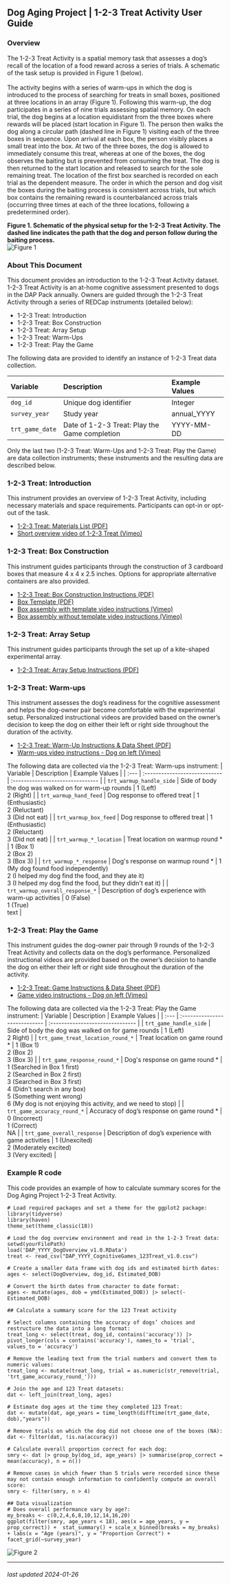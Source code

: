 ## Dog Aging Project | 1-2-3 Treat Activity User Guide

### Overview

The 1-2-3 Treat Activity is a spatial memory task that assesses a dog’s recall of the location of a food reward across a series of trials. A schematic of the task setup is provided in Figure 1 (below).<br><br>
The activity begins with a series of warm-ups in which the dog is introduced to the process of searching for treats in small boxes, positioned at three locations in an array (Figure 1). Following this warm-up, the dog participates in a series of nine trials assessing spatial memory. On each trial, the dog begins at a location equidistant from the three boxes where rewards will be placed (start location in Figure 1). The person then walks the dog along a circular path (dashed line in Figure 1) visiting each of the three boxes in sequence. Upon arrival at each box, the person visibly places a small treat into the box. At two of the three boxes, the dog is allowed to immediately consume this treat, whereas at one of the boxes, the dog observes the baiting but is prevented from consuming the treat. The dog is then returned to the start location and released to search for the sole remaining treat. The location of the first box searched is recorded on each trial as the dependent measure. The order in which the person and dog visit the boxes during the baiting process is consistent across trials, but which box contains the remaining reward is counterbalanced across trials (occurring three times at each of the three locations, following a predetermined order). 

__Figure 1. Schematic of the physical setup for the 1-2-3 Treat Activity. The dashed line indicates the path that the dog and person follow during the baiting process.__<br>
![Figure 1](ReferenceFiles/T123_Fig1.jpeg)

### About This Document 

This document provides an introduction to the 1-2-3 Treat Activity dataset. 1-2-3 Treat Activity is an at-home cognitive assessment presented to dogs in the DAP Pack annually. Owners are guided through the 1-2-3 Treat Activity through a series of REDCap instruments (detailed below):
- 1-2-3 Treat: Introduction
- 1-2-3 Treat: Box Construction
- 1-2-3 Treat: Array Setup
- 1-2-3 Treat: Warm-Ups
- 1-2-3 Treat: Play the Game

The following data are provided to identify an instance of 1-2-3 Treat data collection.

| Variable      | Description | Example Values |
| :--- | :---------------------------- | :------------------------------- |
| `dog_id`      | Unique dog identifier       | Integer | 
| `survey_year` | Study year | annual_YYYY |
| `trt_game_date` | Date of 1-2-3 Treat: Play the Game completion | YYYY-MM-DD |

Only the last two (1-2-3 Treat: Warm-Ups and 1-2-3 Treat: Play the Game) are data collection instruments; these instruments and the resulting data are described below.

### 1-2-3 Treat: Introduction

This instrument provides an overview of 1-2-3 Treat Activity, including necessary materials and space requirements. Participants can opt-in or opt-out of the task. 

- [1-2-3 Treat: Materials List (PDF)](ReferenceFiles/Cognitive_123_Treat_Materials%20List.pdf)
- [Short overview video of 1-2-3 Treat (Vimeo)](https://vimeo.com/658661007/20a9b6fd58)

### 1-2-3 Treat: Box Construction

This instrument guides participants through the construction of 3 cardboard boxes that measure 4 x 4 x 2.5 inches. Options for appropriate alternative containers are also provided. 

- [1-2-3 Treat: Box Construction Instructions (PDF)](ReferenceFiles/Cognitive_123_Treat_Box_Construction_Instructions.pdf)
- [Box Template (PDF)](ReferenceFiles/Cognitive_123_Treat_Box_Construction_Template.pdf)
- [Box assembly with template video instructions (Vimeo)](https://vimeo.com/573250787/286af09ae4)
- [Box assembly without template video instructions (Vimeo)](https://vimeo.com/573250654/ae7cf1482d)

### 1-2-3 Treat: Array Setup

This instrument guides participants through the set up of a kite-shaped experimental array. 

- [1-2-3 Treat: Array Setup Instructions (PDF)](/ReferenceFiles/Cognitive_123_Treat_ArraySetup_Instructions.pdf)

### 1-2-3 Treat: Warm-ups

This instrument assesses the dog’s readiness for the cognitive assessment and helps the dog-owner pair become comfortable with the experimental setup. Personalized instructional videos are provided based on the owner’s decision to keep the dog on either their left or right side throughout the duration of the activity. 
 
- [1-2-3 Treat: Warm-Up Instructions & Data Sheet (PDF)](ReferenceFiles/Cognitive_123_Treat_Warm-Ups_Instructions.pdf)
- [Warm-ups video instructions - Dog on left (Vimeo)](https://vimeo.com/494159238/8c2cba1216)

The following data are collected via the 1-2-3 Treat: Warm-ups instrument:
| Variable      | Description | Example Values |
| :--- | :---------------------------- | :------------------------------- |
| `trt_warmup_handle_side`      | Side of body the dog was walked on for warm-up rounds       | 1 (Left)<br>2 (Right) | 
| `trt_warmup_hand_feed` | Dog response to offered treat | 1 (Enthusiastic)<br>2 (Reluctant)<br>3 (Did not eat) |
| `trt_warmup_box_feed` | Dog response to offered treat | 1 (Enthusiastic)<br>2 (Reluctant)<br>3 (Did not eat) |
| `trt_warmup_*_location` | Treat location on warmup round * | 1 (Box 1)<br>2 (Box 2)<br>3 (Box 3) |
| `trt_warmup_*_response` | Dog's response on warmup round * | 1 (My dog found food independently) <br> 2 (I helped my dog find the food, and they ate it) <br> 3 (I helped my dog find the food, but they didn't eat it) |
| `trt_warmup_overall_response_*` | Description of dog’s experience with warm-up activities | 0 (False)<br>1 (True)<br>text |

### 1-2-3 Treat: Play the Game

This instrument guides the dog-owner pair through 9 rounds of the 1-2-3 Treat Activity and collects data on the dog’s performance. Personalized instructional videos are provided based on the owner’s decision to handle the dog on either their left or right side throughout the duration of the activity. 
 
- [1-2-3 Treat: Game Instructions & Data Sheet (PDF)](ReferenceFiles/Cognitive_123_Treat_Game_Instructions%20&%20Data%20Sheet.pdf)
- [Game video instructions - Dog on left (Vimeo)](https://vimeo.com/573249506/08a322d328)

The following data are collected via the 1-2-3 Treat: Play the Game instrument:
| Variable      | Description | Example Values |
| :--- | :---------------------------- | :------------------------------- |
| `trt_game_handle_side`      | Side of body the dog was walked on for game rounds       | 1 (Left)<br>2 Right) | 
| `trt_game_treat_location_round_*` | Treat location on game round * | 1 (Box 1)<br>2 (Box 2)<br>3 (Box 3) |
| `trt_game_response_round_*` | Dog's response on game round * | 1 (Searched in Box 1 first) <br> 2 (Searched in Box 2 first) <br> 3 (Searched in Box 3 first) <br> 4 (Didn't search in any box) <br> 5 (Something went wrong) <br> 6 (My dog is not enjoying this activity, and we need to stop) |
| `trt_game_accuracy_round_*` | Accuracy of dog’s response on game round * | 0 (Incorrect)<br>1 (Correct)<br>NA |
| `trt_game_overall_response` | Description of dog’s experience with game activities | 1 (Unexcited)<br>2 (Moderately excited) <br>3 (Very excited) |

### Example R code

This code provides an example of how to calculate summary scores for the Dog Aging Project 1-2-3 Treat Activity.

`# Load required packages and set a theme for the ggplot2 package:`<br>
`library(tidyverse)`<br>
`library(haven)`<br>
`theme_set(theme_classic(18))`<br>

`# Load the dog overview environment and read in the 1-2-3 Treat data:`<br>
`setwd(yourFilePath)`<br>
`load('DAP_YYYY_DogOverview_v1.0.RData')`<br>
`treat <- read_csv("DAP_YYYY_CognitiveGames_123Treat_v1.0.csv")`<br>

`# Create a smaller data frame with dog ids and estimated birth dates:`<br>
`ages <- select(DogOverview, dog_id, Estimated_DOB)`<br>

`# Convert the birth dates from character to date format:`<br>
`ages <- mutate(ages, dob = ymd(Estimated_DOB)) |> select(-Estimated_DOB)`<br>

`## Calculate a summary score for the 123 Treat activity`<br>

`# Select columns containing the accuracy of dogs’ choices and restructure the data into a long format:`<br>
`treat_long <- select(treat, dog_id, contains('accuracy')) |> 
  pivot_longer(cols = contains('accuracy'), names_to = 'trial', values_to = 'accuracy')`<br>

`# Remove the leading text from the trial numbers and convert them to numeric values:`<br>
`treat_long <- mutate(treat_long, trial = as.numeric(str_remove(trial, 'trt_game_accuracy_round_')))`<br>

`# Join the age and 123 Treat datasets:`<br>
`dat <- left_join(treat_long, ages)`<br>

`# Estimate dog ages at the time they completed 123 Treat:`<br>
`dat <- mutate(dat, age_years = time_length(difftime(trt_game_date, dob),"years"))`<br>

`# Remove trials on which the dog did not choose one of the boxes (NA):`<br>
`dat <- filter(dat, !is.na(accuracy))`<br>

`# Calculate overall proportion correct for each dog:`<br>
`smry <- dat |> group_by(dog_id, age_years) |> summarise(prop_correct = mean(accuracy), n = n())`<br>

`# Remove cases in which fewer than 5 trials were recorded since these may not contain enough information to confidently compute an overall score:`<br>
`smry <- filter(smry, n > 4)`<br>

`## Data visualization`<br>
`# Does overall performance vary by age?:`<br>
`my_breaks <- c(0,2,4,6,8,10,12,14,16,20)`<br>
`ggplot(filter(smry, age_years < 18), aes(x = age_years, y = prop_correct)) + 
  stat_summary() +
  scale_x_binned(breaks = my_breaks) +
  labs(x = "Age (years)", y = "Proportion Correct") +
  facet_grid(~survey_year)`

![Figure 2](ReferenceFiles/123_treat_x_age.jpg)
*** 

###### *last updated 2024-01-26*